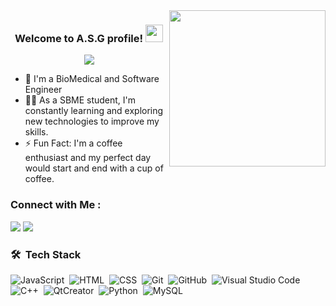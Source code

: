 
<img width="250" align="right" src="https://c.tenor.com/_DOBjnGspYAAAAAM/code-coding.gif">

<h3 align="center">
  Welcome to A.S.G profile!
  <img src="https://media.giphy.com/media/hvRJCLFzcasrR4ia7z/giphy.gif" width="28">
</h3>

<!-- Typing SVG by DenverCoder1 - https://github.com/DenverCoder1/readme-typing-svg -->
<p align="center">
  <a href="https://github.com/DenverCoder1/readme-typing-svg"><img src="https://readme-typing-svg.herokuapp.com/?lines=Bio-Medical%20and%20Software%20Engineering;Don't%20Escape,%20Educate&font=Fira%20Code&center=true&width=500&height=45&color=f75c7e&vCenter=true&size=22"></a>
</p> 

- 🏢 I'm a BioMedical and Software Engineer
- 👨‍💻 As a SBME student, I'm constantly learning and exploring new technologies to improve my skills.
- ⚡ Fun Fact: I'm a coffee enthusiast and my perfect day would start and end with a cup of coffee.
<!--- - 💬 Ask me about my experience with JavaScript, ReactJS, and NodeJS, or anything related to web development.--->
<!--- - 👨‍💻 Check out my portfolio at https://yousef-dergham.netlify.app/ to see some of the projects I've worked on. --->


### Connect with Me :

<a href="https://linkedin.com/in/abdulrahman-shawky-77255324b" target="_blank"><img src="https://img.shields.io/badge/-A.S.G-0077B5?style=for-the-badge&logo=Linkedin&logoColor=white"/></a>
<a href="https://t.me/abdulrahmanShawky" target="_blank"><img src="https://img.shields.io/badge/-A.S.G-0077B5?style=for-the-badge&logo=Telegram&logoColor=white"/></a>
### 🛠 &nbsp;Tech Stack
![JavaScript](https://img.shields.io/badge/-JavaScript-05122A?style=flat&logo=javascript)&nbsp;
![HTML](https://img.shields.io/badge/-HTML-05122A?style=flat&logo=HTML5)&nbsp;
![CSS](https://img.shields.io/badge/-CSS-05122A?style=flat&logo=CSS3&logoColor=1572B6)&nbsp;
![Git](https://img.shields.io/badge/-Git-05122A?style=flat&logo=git)&nbsp;
![GitHub](https://img.shields.io/badge/-GitHub-05122A?style=flat&logo=github)&nbsp;
![Visual Studio Code](https://img.shields.io/badge/-Visual%20Studio%20Code-05122A?style=flat&logo=visual-studio-code&logoColor=007ACC)&nbsp;
![C++](https://img.shields.io/badge/-C++%20-05122A?style=flat&logo=cplusplus)&nbsp;
![QtCreator](https://img.shields.io/badge/-Qt%20Creator%20-05122A?style=flat&logo=qt)&nbsp;
![Python](https://img.shields.io/badge/-Python%20-05122A?style=flat&logo=python)&nbsp;
![MySQL](https://img.shields.io/badge/-MySQL%20-05122A?style=flat&logo=mysql)&nbsp;





<!--<img align="left" src="https://github-readme-stats.vercel.app/api/top-langs?username=yousefdergham&show_icons=true&locale=en&layout=compact&theme=radical" alt="most used languages" />-->
<br>
<!--<a href="https://komarev.com/ghpvc/?username=yousefdergham&style=for-the-badge">
    <img src="https://komarev.com/ghpvc/?username=yousefdergham&style=for-the-badge">
</a>-->
